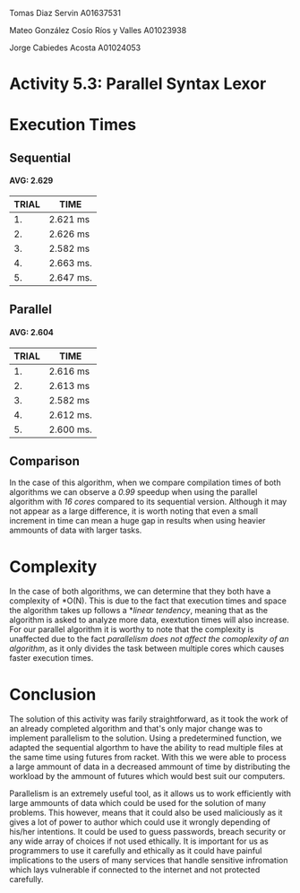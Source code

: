 Tomas Diaz Servin A01637531

Mateo González Cosío Ríos y Valles A01023938

Jorge Cabiedes Acosta A01024053
# Activity 5.3: Parallel Syntax Lexor
# Execution Times

## Sequential                                                                                  
#### AVG: 2.629
| TRIAL     | TIME       |
|-----------|------------|
| 1.        | 2.621 ms   |
| 2.        | 2.626 ms   |
| 3.        | 2.582 ms   |   
| 4.        | 2.663 ms.  |
| 5.        | 2.647 ms.  |

## Parallel                                                                              
#### AVG: 2.604
| TRIAL     | TIME       |
|-----------|------------|
| 1.        | 2.616 ms   |
| 2.        | 2.613 ms   |
| 3.        | 2.582 ms   |   
| 4.        | 2.612 ms.  |
| 5.        | 2.600 ms.  |

## Comparison
In the case of this algorithm, when we compare compilation times of both algorithms we can observe a *0.99* speedup when using the parallel algorithm with *16 cores* compared to its sequential version.
Although it may not appear as a large difference, it is worth noting that even a small increment in time can mean a huge gap in results when using heavier ammounts of data with larger tasks.


# Complexity

In the case of both algorithms, we can determine that they both have a complexity of *O(N). This is due to the fact that execution times and space the algorithm takes up follows a **linear tendency*, meaning that as the algorithm is asked to analyze more data, exextution times will also increase. 
For our parallel algorithm it is worthy to note that the complexity is unaffected due to the fact *parallelism does not affect the comoplexity of an algorithm*, as it only divides the task between multiple cores which causes faster execution times.

# Conclusion

The solution of this activity was farily straightforward, as it took the work of an already completed algorithm and that's only major change was to implement parallelism to the solution.
Using a predetermined function, we adapted the sequential algorthm to have the ability to read multiple files at the same time using futures from racket. With this we were able to process a large ammount of data 
in a decreased ammount of time by distributing the workload by the ammount of futures which would best suit our computers.

Parallelism is an extremely useful tool, as it allows us to work efficiently with large ammounts of data which could be used for the solution of many problems. This however, means that it could also be used maliciously as it gives a lot of power to author which could use it wrongly depending of his/her intentions. It could be used to guess passwords, breach security or any wide array of choices if not used ethically.
It is important for us as programmers to use it carefully and ethically as it could have painful implications to the users of many services that handle sensitive infromation which lays vulnerable if connected to the internet and not protected carefully.
